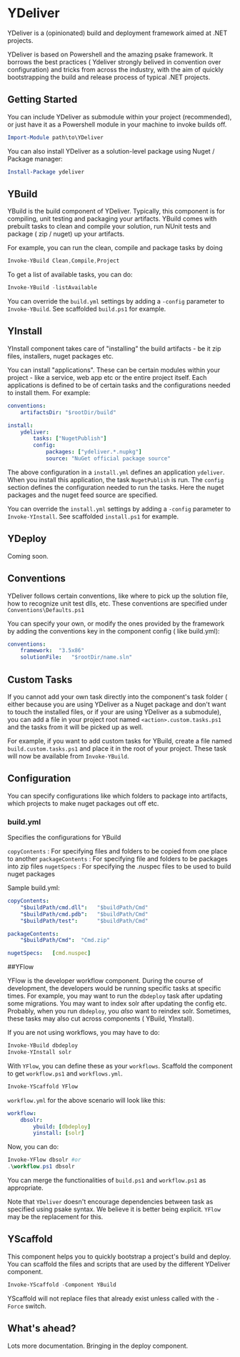 # YDeliver

YDeliver is a (opinionated) build and deployment framework aimed at .NET projects.

YDeliver is based on Powershell and the amazing psake framework. It borrows the best practices ( Ydeliver strongly belived in convention over configuration) and tricks from across the industry, with the aim of quickly bootstrapping the build and release process of typical .NET projects. 

## Getting Started

You can include YDeliver as submodule within your project (recommended), or just have it as a Powershell module in your machine to invoke builds off.

```powershell
Import-Module path\to\YDeliver
```

You can also install YDeliver as a solution-level package using Nuget / Package manager:

```powershell
Install-Package ydeliver
```

## YBuild

YBuild is the build component of YDeliver. Typically, this component is for compiling, unit testing and packaging your artifacts. YBuild comes with prebuilt tasks to clean and compile your solution, run NUnit tests and package ( zip / nuget) up your artifacts.

For example, you can run the clean, compile and package tasks by doing 

```powershell
Invoke-YBuild Clean,Compile,Project
```
To get a list of available tasks, you can do:

```powershell
Invoke-YBuild -listAvailable
```

You can override the `build.yml` settings by adding a `-config` parameter to `Invoke-YBuild`. See scaffolded `build.ps1` for example.

## YInstall

YInstall component takes care of "installing" the build artifacts - be it zip files, installers, nuget packages etc.

You can install "applications". These can be certain modules within your project - like a service, web app etc or the entire project itself. Each applications is defined to be of certain tasks and the configurations needed to install them. For example:

```yml
conventions:
    artifactsDir: "$rootDir/build"

install:
    ydeliver: 
        tasks: ["NugetPublish"]
        config:
            packages: ["ydeliver.*.nupkg"]
            source: "NuGet official package source"
```

The above configuration in a `install.yml` defines an application `ydeliver`. When you install this application, the task `NugetPublish` is run. The `config` section defines the configuration needed to run the tasks. Here the nuget packages and the nuget feed source are specified.

You can override the `install.yml` settings by adding a `-config` parameter to `Invoke-YInstall`. See scaffolded `install.ps1` for example.

## YDeploy

Coming soon.

## Conventions

YDeliver follows certain conventions, like where to pick up the solution file, how to recognize unit test dlls, etc. These conventions are specified under `Conventions\Defaults.ps1`

You can specify your own, or modify the ones provided by the framework by adding the conventions key in the component config ( like build.yml):

```yml
conventions:
    framework:  "3.5x86"
    solutionFile:   "$rootDir/name.sln"
```

## Custom Tasks

If you cannot add your own task directly into the component's task folder ( either because you are using YDeliver as a Nuget package and don't want to touch the installed files, or if your are using YDeliver as a submodule), you can add a file in your project root named `<action>.custom.tasks.ps1` and the tasks from it will be picked up as well.

For example, if you want to add custom tasks for YBuild, create a file named `build.custom.tasks.ps1` and place it in the root of your project. These task will now be available from `Invoke-YBuild`.

## Configuration

You can specify configurations like which folders to package into artifacts, which projects to make nuget packages out off etc.

### build.yml

Specifies the configurations for YBuild

`copyContents` : For specifying files and folders to be copied from one place to another
`packageContents` : For specifying file and folders to be packages into zip files
`nugetSpecs` : For specifying the .nuspec files to be used to build nuget packages

Sample build.yml:

```yml
copyContents:
    "$buildPath/cmd.dll":   "$buildPath/Cmd"
    "$buildPath/cmd.pdb":   "$buildPath/Cmd"
    "$buildPath/test":      "$buildPath/Cmd"

packageContents:
    "$buildPath/Cmd":  "Cmd.zip"

nugetSpecs:   [cmd.nuspec]
```
##YFlow

YFlow is the developer workflow component. During the course of development, the developers would be running specific tasks at specific times. For example, you may want to run the `dbdeploy` task after updating some migrations. You may want to index solr after updating the config etc. Probably, when you run `dbdeploy`, you *also* want to reindex solr. Sometimes, these tasks may also cut across components ( YBuild, YInstall).

If you are not using workflows, you may have to do:

```powershell
Invoke-YBuild dbdeploy
Invoke-YInstall solr
```

With `YFlow`, you can define these as your `workflows`. Scaffold the component to get `workflow.ps1` and `workflows.yml`.

```powershell
Invoke-YScaffold YFlow
```

`workflow.yml` for the above scenario will look like this:

```yml
workflow:
    dbsolr:
        ybuild: [dbdeploy]
        yinstall: [solr]
```

Now, you can do:

```powershell
Invoke-YFlow dbsolr #or
.\workflow.ps1 dbsolr
```

You can merge the functionalities of `build.ps1` and `workflow.ps1` as appropriate.

Note that `YDeliver` doesn't encourage dependencies between task as specified using psake syntax. We believe it is better being explicit. `YFlow` may be the replacement for this.

## YScaffold

This component helps you to quickly bootstrap a project's build and deploy. You can scaffold the files and scripts that are used by the different YDeliver component.

```powershell
Invoke-YScaffold -Component YBuild
```
YScaffold will not replace files that already exist unless called with the `-Force` switch.

## What's ahead?

Lots more documentation.
Bringing in the deploy component.
